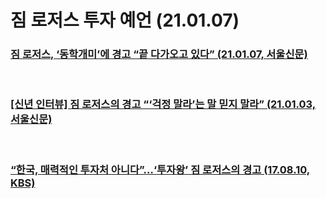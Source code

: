 # 짐 로저스 투자 예언 (21.01.07)

### [짐 로저스, ‘동학개미’에 경고 “끝 다가오고 있다” (21.01.07, 서울신문)](https://www.seoul.co.kr/news/newsView.php?id=20210107500233&wlog_tag3=daum)

<br>
 
### [[신년 인터뷰] 짐 로저스의 경고 “‘걱정 말라’는 말 믿지 말라” (21.01.03, 서울신문)](https://www.seoul.co.kr/news/newsView.php?id=20210103500005&wlog_tag3=daum)

<br> 
 
### [“한국, 매력적인 투자처 아니다”…‘투자왕’ 짐 로저스의 경고 (17.08.10, KBS)](https://news.kbs.co.kr/news/view.do?ncd=3531103)

